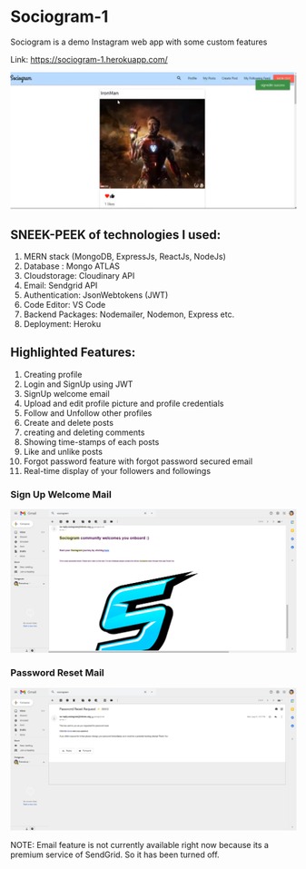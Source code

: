 # Sociogram-1
Sociogram is a demo Instagram web app with some custom features 

Link: https://sociogram-1.herokuapp.com/

![Sociogram Home Page](https://github.com/GraniteMask/sociogram-1/blob/master/sociogram.png?raw=true)

## SNEEK-PEEK of technologies I used:

1) MERN stack (MongoDB, ExpressJs, ReactJs, NodeJs)
2) Database : Mongo ATLAS
3) Cloudstorage: Cloudinary API
4) Email: Sendgrid API
5) Authentication: JsonWebtokens (JWT)
6) Code Editor: VS Code
7) Backend Packages: Nodemailer, Nodemon, Express etc.
8) Deployment: Heroku

## Highlighted Features:

1) Creating profile
2) Login and SignUp using JWT
3) SignUp welcome email
4) Upload and edit profile picture and profile credentials
5) Follow and Unfollow other profiles
6) Create and delete posts
7) creating and deleting comments
8) Showing time-stamps of each posts
9) Like and unlike posts
10) Forgot password feature with forgot password secured email
11) Real-time display of your followers and followings

### Sign Up Welcome Mail
![Sign_Up_Welcome_Mail](https://github.com/GraniteMask/sociogram-1/blob/master/Sign_Up_Welcome_Mail.png?raw=true)

### Password Reset Mail
![Password_Reset_Mail](https://github.com/GraniteMask/sociogram-1/blob/master/Password_Reset_Mail.png?raw=true)

NOTE: Email feature is not currently available right now because its a premium service of SendGrid. So it has been turned off.
